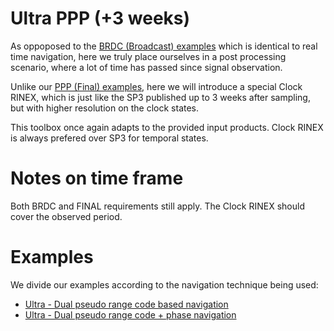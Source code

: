 Ultra PPP (+3 weeks)
====================

As oppoposed to the [BRDC (Broadcast) examples](../BRDC) which
is identical to real time navigation, here we truly place ourselves
in a post processing scenario, where a lot of time has passed since signal observation.

Unlike our [PPP (Final) examples](../FINAL), here we will introduce a special
Clock RINEX, which is just like the SP3 published up to 3 weeks after sampling,
but with higher resolution on the clock states.

This toolbox once again adapts to the provided input products. Clock RINEX
is always prefered over SP3 for temporal states.

Notes on time frame
===================

Both BRDC and FINAL requirements still apply. 
The Clock RINEX should cover the observed period.

Examples
========

We divide our examples according to the navigation technique being used:

- [Ultra - Dual pseudo range code based navigation](./CPP)
- [Ultra - Dual pseudo range code + phase navigation](./PPP)
